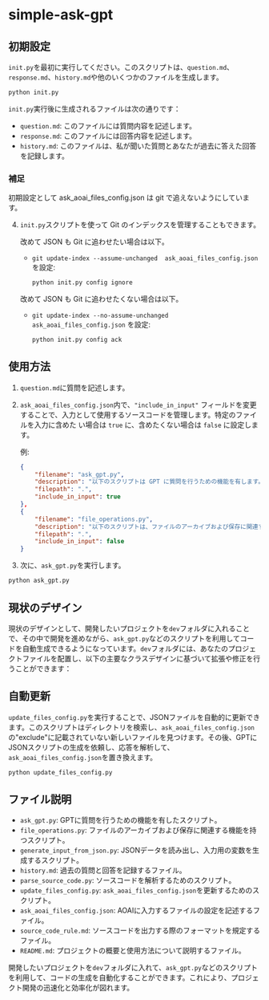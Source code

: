 # simple-ask-gpt

## 初期設定

`init.py`を最初に実行してください。このスクリプトは、`question.md`、`response.md`、`history.md`や他のいくつかのファイルを生成します。

```sh
python init.py
```

`init.py`実行後に生成されるファイルは次の通りです：
- `question.md`: このファイルには質問内容を記述します。
- `response.md`: このファイルには回答内容を記述します。
- `history.md`: このファイルは、私が聞いた質問とあなたが過去に答えた回答を記録します。


### 補足

初期設定として ask_aoai_files_config.json は git で追えないようにしています。

4. `init.py`スクリプトを使って Git のインデックスを管理することもできます。

    改めて JSON も Git に追わせたい場合は以下。
   * `git update-index --assume-unchanged  ask_aoai_files_config.json` を設定:
     ```sh
     python init.py config ignore
     ```

    改めて JSON も Git に追わせたくない場合は以下。
   * `git update-index --no-assume-unchanged  ask_aoai_files_config.json` を設定:
     ```sh
     python init.py config ack
     ```

## 使用方法

1. `question.md`に質問を記述します。
2. `ask_aoai_files_config.json`内で、`"include_in_input"` フィールドを変更することで、入力として使用するソースコードを管理します。特定のファイルを入力に含めた い場合は `true` に、含めたくない場合は `false` に設定します。

   例:
   ```json
   {
       "filename": "ask_gpt.py",
       "description": "以下のスクリプトは GPT に質問を行うための機能を有します。",
       "filepath": ".",
       "include_in_input": true
   },
   {
       "filename": "file_operations.py",
       "description": "以下のスクリプトは、ファイルのアーカイブおよび保存に関連する機能を有します。",
       "filepath": ".",
       "include_in_input": false
   }
   ```

3. 次に、`ask_gpt.py`を実行します。

```sh
python ask_gpt.py
```

## 現状のデザイン

現状のデザインとして、開発したいプロジェクトを`dev`フォルダに入れることで、その中で開発を進めながら、`ask_gpt.py`などのスクリプトを利用してコードを自動生成できるようになっています。`dev`フォルダには、あなたのプロジェクトファイルを配置し、以下の主要なクラスデザインに基づいて拡張や修正を行うことができます：

## 自動更新

`update_files_config.py`を実行することで、JSONファイルを自動的に更新できます。このスクリプトはディレクトリを検索し、`ask_aoai_files_config.json`の"exclude"に記載されていない新しいファイルを見つけます。その後、GPTにJSONスクリプトの生成を依頼し、応答を解析して、`ask_aoai_files_config.json`を置き換えます。

```sh
python update_files_config.py
```

## ファイル説明

- `ask_gpt.py`: GPTに質問を行うための機能を有したスクリプト。
- `file_operations.py`: ファイルのアーカイブおよび保存に関連する機能を持つスクリプト。
- `generate_input_from_json.py`: JSONデータを読み出し、入力用の変数を生成するスクリプト。
- `history.md`: 過去の質問と回答を記録するファイル。
- `parse_source_code.py`: ソースコードを解析するためのスクリプト。
- `update_files_config.py`: `ask_aoai_files_config.json`を更新するためのスクリプト。
- `ask_aoai_files_config.json`: AOAIに入力するファイルの設定を記述するファイル。
- `source_code_rule.md`: ソースコードを出力する際のフォーマットを規定するファイル。
- `README.md`: プロジェクトの概要と使用方法について説明するファイル。

開発したいプロジェクトを`dev`フォルダに入れて、`ask_gpt.py`などのスクリプトを利用して、コードの生成を自動化することができます。これにより、プロジェクト開発の迅速化と効率化が図れます。